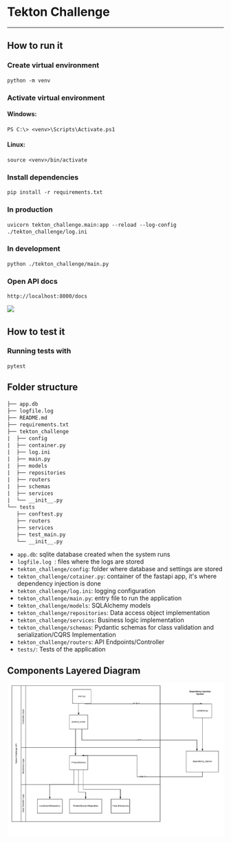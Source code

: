 # Tekton Challenge

---

## How to run it

### Create virtual environment

    python -m venv

### Activate virtual environment

#### Windows:

    PS C:\> <venv>\Scripts\Activate.ps1

#### Linux:

    source <venv>/bin/activate

### Install dependencies

    pip install -r requirements.txt

### In production

    uvicorn tekton_challenge.main:app --reload --log-config ./tekton_challenge/log.ini

### In development

    python ./tekton_challenge/main.py

### Open API docs

    http://localhost:8000/docs

![](C:\Users\Usuario\python\tekton-challenge\docs\openapi_docs.png)

## How to test it

### Running tests with

    pytest

## Folder structure

    ├── app.db                              
    ├── logfile.log                         
    ├── README.md                           
    ├── requirements.txt                    
    ├── tekton_challenge                    
    |  ├── config                           
    |  ├── container.py                     
    |  ├── log.ini                          
    |  ├── main.py                          
    |  ├── models                           
    |  ├── repositories
    |  ├── routers
    |  ├── schemas
    |  ├── services
    |  └── __init__.py
    └── tests
       ├── conftest.py
       ├── routers
       ├── services
       ├── test_main.py
       └── __init__.py

* `app.db`: sqlite database created when the system runs
* `logfile.log `: files where the logs are stored
* `tekton_challenge/config`: folder where database and settings are stored
* `tekton_challenge/cotainer.py`: container of the fastapi app, it's where dependency injection is done
* `tekton_challenge/log.ini`: logging configuration
* `tekton_challenge/main.py`: entry file to run the application
* `tekton_challenge/models`: SQLAlchemy models
* `tekton_challenge/repositories`: Data access object implementation
* `tekton_challenge/services`: Business logic implementation
* `tekton_challenge/schemas`: Pydantic schemas for class validation and serialization/CQRS Implementation
* `tekton_challenge/routers`: API Endpoints/Controller
* `tests/`: Tests of the application

## Components Layered Diagram

![Components layered diagram](docs\component_diagram.png)